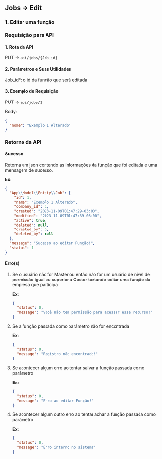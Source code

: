 ## Jobs -> Edit

### 1. Editar uma função

### Requisição para API

#### 1. Rota da API

PUT -> `api/jobs/{Job_id}`

#### 2. Parâmetros e Suas Utilidades

Job_id\*: o id da função que será editada

#### 3. Exemplo de Requisição

PUT -> `api/jobs/1`

Body:

```json
{
  "nome": "Exemplo 1 Alterado"
}
```

### Retorno da API

#### Sucesso

Retorna um json contendo as informações da função que foi editada e uma mensagem de sucesso.

**Ex**:

```json
{
  "App\\Model\\Entity\\Job": {
    "id": 1,
    "name": "Exemplo 1 Alterado",
    "company_id": 1,
    "created": "2023-11-09T01:47:29-03:00",
    "modified": "2023-11-09T01:47:39-03:00",
    "active": true,
    "deleted": null,
    "created_by": 3,
    "deleted_by": null
  },
  "message": "Sucesso ao editar Função!",
  "status": 1
}
```

#### Erro(s)

1.  Se o usuário não for Master ou então não for um usuário de nível de permissão igual ou superior a Gestor tentando editar uma função da empresa que participa

    **Ex**:

    ```json
    {
      "status": 0,
      "message": "Você não tem permissão para acessar esse recurso!"
    }
    ```

2.  Se a função passada como parâmetro não for encontrada

    **Ex**:

    ```json
    {
      "status": 0,
      "message": "Registro não encontrado!"
    }
    ```

3.  Se acontecer algum erro ao tentar salvar a função passada como parâmetro

    **Ex**:

    ```json
    {
      "status": 0,
      "message": "Erro ao editar Função!"
    }
    ```

4.  Se acontecer algum outro erro ao tentar achar a função passada como parâmetro

    **Ex**:

    ```json
    {
      "status": 0,
      "message": "Erro interno no sistema"
    }
    ```
